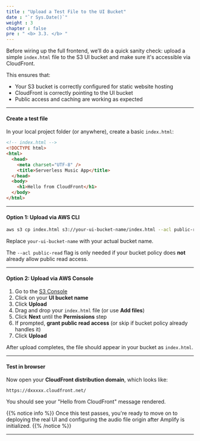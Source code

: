 ```yaml
---
title : "Upload a Test File to the UI Bucket"
date : "`r Sys.Date()`"
weight : 3
chapter : false
pre : " <b> 3.3. </b> "
---
```


Before wiring up the full frontend, we’ll do a quick sanity check: upload a simple `index.html` file to the S3 UI bucket and make sure it's accessible via CloudFront.

This ensures that:

- Your S3 bucket is correctly configured for static website hosting
- CloudFront is correctly pointing to the UI bucket
- Public access and caching are working as expected

---

#### Create a test file

In your local project folder (or anywhere), create a basic `index.html`:

```html
<!-- index.html -->
<!DOCTYPE html>
<html>
  <head>
    <meta charset="UTF-8" />
    <title>Serverless Music App</title>
  </head>
  <body>
    <h1>Hello from CloudFront</h1>
  </body>
</html>
```

---

#### Option 1: Upload via AWS CLI

```bash
aws s3 cp index.html s3://your-ui-bucket-name/index.html --acl public-read
```

Replace `your-ui-bucket-name` with your actual bucket name.

The `--acl public-read` flag is only needed if your bucket policy does **not** already allow public read access.

---

#### Option 2: Upload via AWS Console

1. Go to the [S3 Console](https://s3.console.aws.amazon.com/s3)
2. Click on your **UI bucket name**
3. Click **Upload**
4. Drag and drop your `index.html` file (or use **Add files**)
5. Click **Next** until the **Permissions** step
6. If prompted, **grant public read access** (or skip if bucket policy already handles it)
7. Click **Upload**

After upload completes, the file should appear in your bucket as `index.html`.

---

#### Test in browser

Now open your **CloudFront distribution domain**, which looks like:

```
https://dxxxxx.cloudfront.net/
```

You should see your "Hello from CloudFront" message rendered.

{{% notice info %}}
Once this test passes, you're ready to move on to deploying the real UI and configuring the audio file origin after Amplify is initialized.
{{% /notice %}}

---
